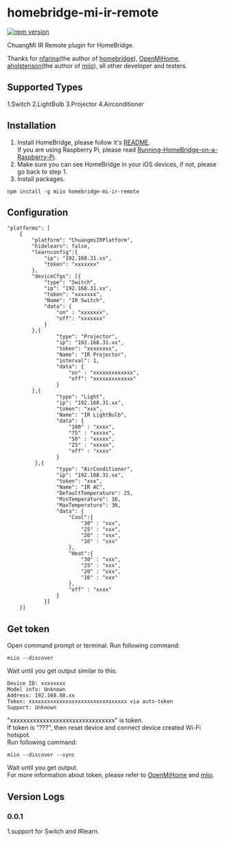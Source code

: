 # homebridge-mi-ir-remote
[![npm version](https://badge.fury.io/js/homebridge-mi-ir-remote.svg)](https://badge.fury.io/js/homebridge-mi-ir-remote)

ChuangMi IR Remote plugin for HomeBridge.   
   
Thanks for [nfarina](https://github.com/nfarina)(the author of [homebridge](https://github.com/nfarina/homebridge)), [OpenMiHome](https://github.com/OpenMiHome/mihome-binary-protocol), [aholstenson](https://github.com/aholstenson)(the author of [miio](https://github.com/aholstenson/miio)), all other developer and testers.   

## Supported Types
1.Switch
2.LightBulb
3.Projector
4.Airconditioner

## Installation
1. Install HomeBridge, please follow it's [README](https://github.com/nfarina/homebridge/blob/master/README.md).   
If you are using Raspberry Pi, please read [Running-HomeBridge-on-a-Raspberry-Pi](https://github.com/nfarina/homebridge/wiki/Running-HomeBridge-on-a-Raspberry-Pi).   
2. Make sure you can see HomeBridge in your iOS devices, if not, please go back to step 1.   
3. Install packages.   
```
npm install -g miio homebridge-mi-ir-remote
```
## Configuration
```
"platforms": [
    {
        "platform": "ChuangmiIRPlatform",
        "hidelearn": false,
        "learnconfig":{
            "ip": "192.168.31.xx",
            "token": "xxxxxxx"
        },
        "deviceCfgs": [{
            "type": "Switch",
            "ip": "192.168.31.xx",
            "token": "xxxxxxx",
            "Name": "IR Switch",
            "data": {
                "on" : "xxxxxxx",
                "off": "xxxxxxx"
            }
        },{
                "type": "Projector",
                "ip": "192.168.31.xx",
                "token": "xxxxxxxx",
                "Name": "IR Projector",
                "interval": 1,
                "data": {
                    "on" : "xxxxxxxxxxxxx",
                    "off": "xxxxxxxxxxxxx"
                }
        },{
                "type": "Light",
                "ip": "192.168.31.xx",
                "token": "xxx",
                "Name": "IR LightBulb",
                "data": {
                    "100" : "xxxx",
                    "75" : "xxxxx",
                    "50" : "xxxxx",
                    "25" : "xxxxx",
                    "off" : "xxxx"
                }
         },{
                "type": "AirConditioner",
                "ip": "192.168.31.xx",
                "token": "xxx",
                "Name": "IR AC",
                "DefaultTemperature": 25,
                "MinTemperature": 16,
                "MaxTemperature": 30,
                "data": {
                    "Cool":{
                        "30" : "xxx",
                        "25" : "xxx",
                        "20" : "xxx",
                        "16" : "xxx"
                    },
                    "Heat":{
                        "30" : "xxx",
                        "25" : "xxx",
                        "20" : "xxx",
                        "16" : "xxx"
                    },
                    "off" : "xxxx"
                }
            }]
    }]
```
## Get token
Open command prompt or terminal. Run following command:
```
miio --discover
```
Wait until you get output similar to this:
```
Device ID: xxxxxxxx   
Model info: Unknown   
Address: 192.168.88.xx   
Token: xxxxxxxxxxxxxxxxxxxxxxxxxxxxxxxx via auto-token   
Support: Unknown   
```
"xxxxxxxxxxxxxxxxxxxxxxxxxxxxxxxx" is token.   
If token is "???", then reset device and connect device created Wi-Fi hotspot.   
Run following command:   
```
miio --discover --sync
```
Wait until you get output.   
For more information about token, please refer to [OpenMiHome](https://github.com/OpenMiHome/mihome-binary-protocol) and [miio](https://github.com/aholstenson/miio).   
## Version Logs  
### 0.0.1
1.support for Switch and IRlearn.  
